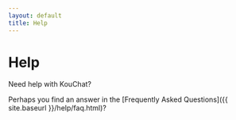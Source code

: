 ```yaml
---
layout: default
title: Help
---
```


# Help

Need help with KouChat?

Perhaps you find an answer in the [Frequently Asked Questions]({{ site.baseurl }}/help/faq.html)?
